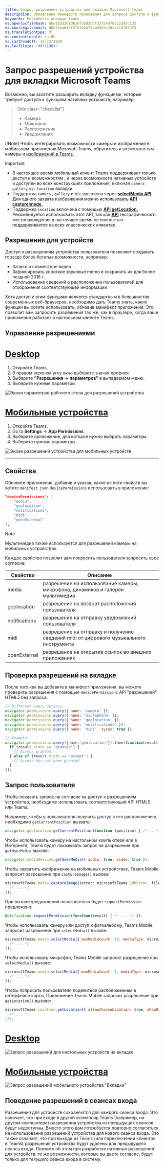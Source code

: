 ```yaml
---
title: Запрос разрешений устройства для вкладки Microsoft Teams
description: Обновление манифеста приложения для запроса доступа к функциям, которые обычно требуют согласия пользователя
keywords: Разработка вкладок teams
ms.openlocfilehash: 6be183d2610616f3bd3bdf32554976322193c132
ms.sourcegitcommit: d0e71ea63af2f67eba75ba283ec46cc7cdf87d75
ms.translationtype: MT
ms.contentlocale: ru-RU
ms.lasthandoff: 12/24/2020
ms.locfileid: "49731981"
---
```

# <a name="request-device-permissions-for-your-microsoft-teams-tab"></a>Запрос разрешений устройства для вкладки Microsoft Teams

Возможно, вы захотите расширить вкладку функциями, которые требуют доступа к функциям нативных устройств, например:

> [!div class="checklist"]
>
> * Камера
> * Микрофон
> * Расположение
> * Уведомления

[!Note] Чтобы интегрировать возможности камеры и изображений в мобильном приложении Microsoft Teams, обратитесь к возможностям камеры и [изображений в Teams.](../../concepts/device-capabilities/mobile-camera-image-permissions.md)

> [!IMPORTANT]
>
> * В настоящее время мобильный клиент Teams поддерживает только доступ к возможностям , и через возможности нативных устройств и доступен во всех конструкциях приложения, включая `camera` `gallery` `mic` `location` вкладки. </br>
> * Поддержка `camera` , `gallery` и `mic` включена через [**selectMedia API**](/javascript/api/@microsoft/teams-js/media?view=msteams-client-js-latest#selectMedia_MediaInputs___error__SdkError__attachments__Media_______void_&preserve-view=true). Для одного захвата изображения можно использовать [**API captureImage.**](/javascript/api/@microsoft/teams-js/microsoftteams?view=msteams-client-js-latest#captureimage--error--sdkerror--files--file-------void-&preserve-view=true)
> * Поддержка `location` включена с помощью [**API getLocation.**](/javascript/api/@microsoft/teams-js/location?view=msteams-client-js-latest#getLocation_LocationProps___error__SdkError__location__Location_____void_&preserve-view=true) Рекомендуется использовать этот API, так как [**API**](../../resources/schema/manifest-schema.md#devicepermissions) географического местонахождения в настоящее время не полностью поддерживается на всех классических клиентах.

## <a name="device-permissions"></a>Разрешения для устройств

Доступ к разрешениям устройства пользователя позволяет создавать гораздо более богатые возможности, например:

* Запись и совместное видео
* Зафиксировать короткие звуковые memo и сохранить их для более поздней 2016 г.
* Использование сведений о расположении пользователей для отображения соответствующей информации

Хотя доступ к этим функциям является стандартным в большинстве современных веб-браузеров, необходимо дать Teams знать, какие функции вы хотите использовать, обновив манифест приложения. Это позволит вам запросить разрешения так же, как в браузере, когда ваше приложение работает в настольном клиенте Teams.

## <a name="manage-permissions"></a>Управление разрешениями

# <a name="desktop"></a>[Desktop](#tab/desktop)

1. Откройте Teams.
1. В правом верхнем углу окна выберите значок профиля.
1. Выберите **"Разрешения**  ->  **параметров"** в выпадаемом меню.
1. Выберите нужные параметры.

![Экран параметров рабочего стола для разрешений устройства](../../assets/images/tabs/device-permissions.png)

# <a name="mobile"></a>[Мобильные устройства](#tab/mobile)

1. Откройте Teams.
1. Go to **Settings**  ->  **App Permissions**.
1. Выберите приложение, для которое нужно выбрать параметры.
1. Выберите нужные параметры.

![Экран разрешений устройства для мобильных устройств](../../assets/images/tabs/MobilePermissions.png)

---

## <a name="properties"></a>Свойства

Обновите приложение, добавив и указав, какое из пяти свойств вы хотите `manifest.json` `devicePermissions` использовать в приложении:

``` json
"devicePermissions": [
    "media",
    "geolocation",
    "notifications",
    "midi",
    "openExternal"
],
```
> [!Note]
>
> Мультимедиа также используется для разрешений камеры на мобильных устройствах.

Каждое свойство позволит вам попросить пользователя запросить свое согласие:

| Свойство      | Описание   |
| --- | --- |
| media         | разрешение на использование камеры, микрофона, динамиков и галереи мультимедиа |
| geolocation   | разрешение на возврат расположения пользователя      |
| notifications | разрешение на отправку уведомлений пользователя      |
| midi          | разрешение на отправку и получение сведений midi от цифрового музыкального инструмента   |
| openExternal  | разрешение на открытие ссылок во внешних приложениях  |

## <a name="checking-permissions-from-your-tab"></a>Проверка разрешений на вкладке

После того как вы добавите в манифест приложения, вы можете проверить разрешения с помощью `devicePermissions` API "разрешений" HTML5 без запроса.

``` Javascript
// Different query options:
navigator.permissions.query({ name: 'camera' });
navigator.permissions.query({ name: 'microphone' });
navigator.permissions.query({ name: 'geolocation' });
navigator.permissions.query({ name: 'notifications' });
navigator.permissions.query({ name: 'midi', sysex: true });

// Example:
navigator.permissions.query({name:'geolocation'}).then(function(result) {
  if (result.state == 'granted') {
    // Access granted
  } else if (result.state == 'prompt') {
    // Access has not been granted
  }
});
```

## <a name="prompting-the-user"></a>Запрос пользователя

Чтобы показать запрос на согласие на доступ к разрешениям устройства, необходимо использовать соответствующий API HTML5 или Teams. 

Например, чтобы у пользователя получить доступ к его расположению, необходимо `getCurrentPosition` вызвать:

```Javascript
navigator.geolocation.getCurrentPosition(function (position) { /*... */ });
```

Чтобы использовать камеру на настольном компьютере или в Интернете, Teams будет показывать запрос на разрешение при `getUserMedia` вызове:

```Javascript
navigator.mediaDevices.getUserMedia({ audio: true, video: true });
```

Чтобы захватить изображение на мобильных устройствах, Teams Mobile запросит разрешение при `captureImage()` вызове:

```Javascript
microsoftTeams.media.captureImage((error: microsoftTeams.SdkError, files: microsoftTeams.media.File[]) => {
  /* ... */
});
```

При вызове уведомлений пользователю будет `requestPermission` предложено:

```Javascript
Notification.requestPermission(function(result) { /* ... */ });
```

Чтобы использовать камеру или доступ к фотоальбому, Teams Mobile запросит разрешение при `selectMedia()` вызове:

```JavaScript
microsoftTeams.media.selectMedia({ maxMediaCount: 10, mediaType: microsoftTeams.media.MediaType.Image }, (error: microsoftTeams.SdkError, attachments: microsoftTeams.media.Media[]) => {
  /* ... */
});
```

Чтобы использовать микрофон, Teams Mobile запросит разрешение при `selectMedia()` вызове:

```JavaScript 
microsoftTeams.media.selectMedia({ maxMediaCount: 1, mediaType: microsoftTeams.media.MediaType.Audio }, (error: microsoftTeams.SdkError, attachments: microsoftTeams.media.Media[]) => {
  /* ... */
});
```

Чтобы попросить пользователя поделиться расположением в интерфейсе карты, Приложение Teams Mobile запросит разрешение при `getLocation()` вызове:

```JavaScript 
microsoftTeams.location.getLocation({ allowChooseLocation: true, showMap: true }, (error: microsoftTeams.SdkError, location: microsoftTeams.location.Location) => {
  /* ... *
/});
```

# <a name="desktop"></a>[Desktop](#tab/desktop)

![Запрос разрешений для настольных устройств на вкладке](~/assets/images/tabs/device-permissions-prompt.png)

# <a name="mobile"></a>[Мобильные устройства](#tab/mobile)

![Запрос разрешений мобильного устройства "Вкладки"](../../assets/images/tabs/MobileLocationPermission.png)


## <a name="permission-behavior-across-login-sessions"></a>Поведение разрешений в сеансах входа

Разрешения для устройств сохраняются для каждого сеанса входа. Это означает, что при входе в другой экземпляр Teams (например, на другом компьютере) разрешения устройства из предыдущих сеансов будут недоступны. Вместо этого вам потребуется повторно согласиться на использование разрешений устройства для нового сеанса входа. Это также означает, что при выходе из Teams (или переключении клиентов в Teams) разрешения устройства будут удалены для предыдущего сеанса входа. Помните об этом при разработке нативных разрешений для устройств: те же возможности, которые вы даете согласие, будут только для _текущего_ сеанса входа в систему.
